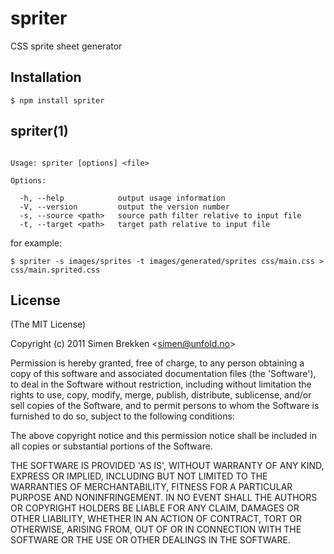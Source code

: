 # spriter

  CSS sprite sheet generator

## Installation

    $ npm install spriter

## spriter(1)

```

Usage: spriter [options] <file>

Options:

  -h, --help            output usage information
  -V, --version         output the version number
  -s, --source <path>   source path filter relative to input file
  -t, --target <path>   target path relative to input file

```

for example:

```
$ spriter -s images/sprites -t images/generated/sprites css/main.css > css/main.sprited.css
```

## License

(The MIT License)

Copyright (c) 2011 Simen Brekken &lt;simen@unfold.no&gt;

Permission is hereby granted, free of charge, to any person obtaining
a copy of this software and associated documentation files (the
'Software'), to deal in the Software without restriction, including
without limitation the rights to use, copy, modify, merge, publish,
distribute, sublicense, and/or sell copies of the Software, and to
permit persons to whom the Software is furnished to do so, subject to
the following conditions:

The above copyright notice and this permission notice shall be
included in all copies or substantial portions of the Software.

THE SOFTWARE IS PROVIDED 'AS IS', WITHOUT WARRANTY OF ANY KIND,
EXPRESS OR IMPLIED, INCLUDING BUT NOT LIMITED TO THE WARRANTIES OF
MERCHANTABILITY, FITNESS FOR A PARTICULAR PURPOSE AND NONINFRINGEMENT.
IN NO EVENT SHALL THE AUTHORS OR COPYRIGHT HOLDERS BE LIABLE FOR ANY
CLAIM, DAMAGES OR OTHER LIABILITY, WHETHER IN AN ACTION OF CONTRACT,
TORT OR OTHERWISE, ARISING FROM, OUT OF OR IN CONNECTION WITH THE
SOFTWARE OR THE USE OR OTHER DEALINGS IN THE SOFTWARE.
